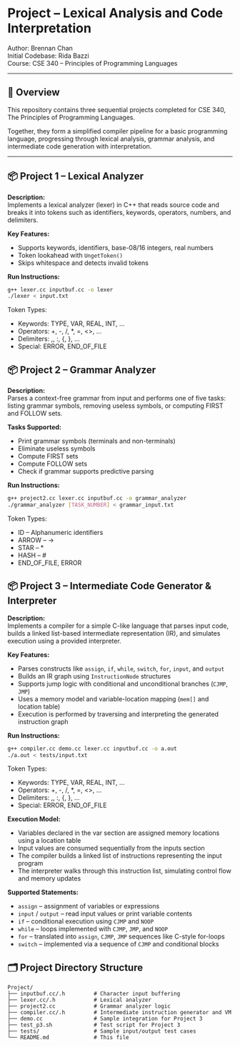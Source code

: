 # Project – Lexical Analysis and Code Interpretation

Author: Brennan Chan  
Initial Codebase: Rida Bazzi  
Course: CSE 340 – Principles of Programming Languages

---

## 📘 Overview

This repository contains three sequential projects completed for CSE 340, The Principles of Programming Languages.

Together, they form a simplified compiler pipeline for a basic programming language, progressing through lexical analysis, grammar analysis, and intermediate code generation with interpretation.

---

## 📦 Project 1 – Lexical Analyzer

**Description:**  
Implements a lexical analyzer (lexer) in C++ that reads source code and breaks it into tokens such as identifiers, keywords, operators, numbers, and delimiters.

**Key Features:**
- Supports keywords, identifiers, base-08/16 integers, real numbers
- Token lookahead with `UngetToken()`
- Skips whitespace and detects invalid tokens

**Run Instructions:**
```bash
g++ lexer.cc inputbuf.cc -o lexer
./lexer < input.txt
```
Token Types:
- Keywords: TYPE, VAR, REAL, INT, ...
- Operators: +, -, /, *, =, <>, ...
- Delimiters: ,, :, {, }, ...
- Special: ERROR, END_OF_FILE

## 📦 Project 2 – Grammar Analyzer

**Description:**  
Parses a context-free grammar from input and performs one of five tasks: listing grammar symbols, removing useless symbols, or computing FIRST and FOLLOW sets.

**Tasks Supported:**
- Print grammar symbols (terminals and non-terminals)
- Eliminate useless symbols
- Compute FIRST sets
- Compute FOLLOW sets
- Check if grammar supports predictive parsing

**Run Instructions:**
```bash
g++ project2.cc lexer.cc inputbuf.cc -o grammar_analyzer
./grammar_analyzer [TASK_NUMBER] < grammar_input.txt
```
Token Types:
- ID – Alphanumeric identifiers
- ARROW – ->
- STAR – *
- HASH – #
- END_OF_FILE, ERROR

## 📦 Project 3 – Intermediate Code Generator & Interpreter

**Description:**  
Implements a compiler for a simple C-like language that parses input code, builds a linked list-based intermediate representation (IR), and simulates execution using a provided interpreter.

**Key Features:**
- Parses constructs like `assign`, `if`, `while`, `switch`, `for`, `input`, and `output`
- Builds an IR graph using `InstructionNode` structures
- Supports jump logic with conditional and unconditional branches (`CJMP`, `JMP`)
- Uses a memory model and variable-location mapping (`mem[]` and location table)
- Execution is performed by traversing and interpreting the generated instruction graph

**Run Instructions:**
```bash
g++ compiler.cc demo.cc lexer.cc inputbuf.cc -o a.out
./a.out < tests/input.txt
```
Token Types:
- Keywords: TYPE, VAR, REAL, INT, ...
- Operators: +, -, /, *, =, <>, ...
- Delimiters: ,, :, {, }, ...
- Special: ERROR, END_OF_FILE

**Execution Model:**
- Variables declared in the var section are assigned memory locations using a location table
- Input values are consumed sequentially from the inputs section
- The compiler builds a linked list of instructions representing the input program
- The interpreter walks through this instruction list, simulating control flow and memory updates

**Supported Statements:**
- `assign` – assignment of variables or expressions  
- `input` / `output` – read input values or print variable contents  
- `if` – conditional execution using `CJMP` and `NOOP`  
- `while` – loops implemented with `CJMP`, `JMP`, and `NOOP`  
- `for` – translated into `assign`, `CJMP`, `JMP` sequences like C-style for-loops  
- `switch` – implemented via a sequence of `CJMP` and conditional blocks  

## 🗂 Project Directory Structure
```
Project/
├── inputbuf.cc/.h         # Character input buffering
├── lexer.cc/.h            # Lexical analyzer
├── project2.cc            # Grammar analyzer logic
├── compiler.cc/.h         # Intermediate instruction generator and VM
├── demo.cc                # Sample integration for Project 3
├── test_p3.sh             # Test script for Project 3
├── tests/                 # Sample input/output test cases
└── README.md              # This file
```
